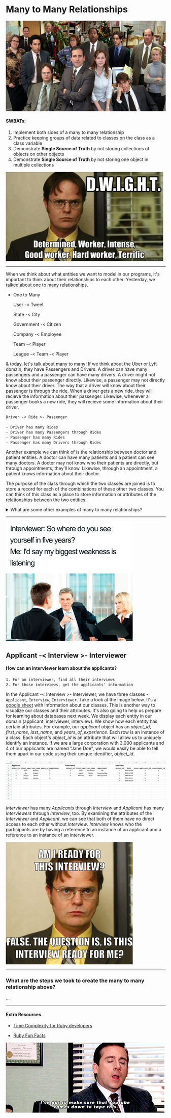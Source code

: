 # Many to Many Relationships

![alt text](pics/the-office-cast.jpg "temp")

#### SWBATs:
1. Implement both sides of a many to many relationship
2. Practice keeping groups of data related to classes on the class as a class variable
3. Demonstrate **Single Source of Truth** by not storing collections of objects on other objects
4. Demonstrate **Single Source of Truth** by not storing one object in multiple collections


![alt text](pics/dwights.png "temp")
______

When we think about what entities we want to model in our programs, it's important to think about their relationships to each other. Yesterday, we talked about one to many relationships. 

- One to Many

    User -< Tweet

    State -< City

    Government -< Citizen

    Company -< Employee

    Team -< Player

    League -< Team -< Player




& today, let's talk about many to many! If we think about the Uber or Lyft domain, they have Passengers and Drivers. A driver can have many passengers and a passenger can have many drivers. A driver might not know about their passenger directly. Likewise, a passenger may not directly know about their driver. The way that a driver will know about their passenger is through the ride. When a driver gets a new ride, they will recieve the information about their passenger. Likewise, whenever a passenger books a new ride, they will recieve some information about their driver.

    Driver -< Ride >- Passenger

    - Driver has many Rides
    - Driver has many Passengers through Rides
    - Passenger has many Rides
    - Passenger has many Drivers through Rides

Another example we can think of is the relationship between doctor and patient entities. A doctor can have many patients and a patient can see many doctors. A doctor may not know who their patients are directly, but through appointments, they'll know. Likewise, through an appointment, a patient knows information about their doctor.

The purpose of the class through which the two classes are joined is to store a record for each of the combinations of these other two classes. You can think of this class as a place to store information or attributes of the relationships between the two entities.
<p>
<details>
<summary> What are some other examples of many to many relationships?</summary>
<pre>
<ul>
<li>SocialMediaSite -< Account >- User</li>
<li>Student -< Enrollment >- Course </li>
<li>Applicant -< Interview >- Interviewer </li>
</ul>
</pre>
</details>
</p>

___

<!-- ![listening meme](pics/listening-meme.jpg) -->
<img src="pics/listening-meme.jpg" alt="drawing" width="400"/>


## Applicant -< Interview >- Interviewer

#### How can an interviewer learn about the applicants?
    1. For an interviewer, find all their interviews
    2. For those interviews, get the applicants' information

In the Applicant -< Interview >- Interviewer, we have three classes - `Applicant`, `Interview`, `Interviewer`. Take a look at the image below. It's a [google sheet](sheets.new) with information about our classes. This is another way to visualize our classes and their attributes. It's also going to help us prepare for learning about databases next week. We display each entity in our domain (applicant, interviewer, interview). We show how each  entity has certain attributes. For example, our *applicant* object has an *object_id*, *first_name*, *last_name*, and *years_of_experience*. Each row is an instance of a class. Each object's *object_id* is an attribute that will allow us to uniquely identify an instance. If we are a large corporation with 3,000 applicants and 4 of our applicants are named "Jane Doe", we would easily be able to tell them apart in our code using their unique identifier, *object_id*.


![alt text](pics/excel-pseudo-db.png "temp")


*Interviewer* has many *Applicants* through  *Interview* and *Applicant* has many *Interviewers* through *Interview*, too. By examining the attributes of the *Interviewer* and *Applicant*, we can see that both of them have no direct access to each other without *Interview*. *Interview* knows who the participants are by having a reference to an instance of an applicant and a reference to an instance of an interviewer.

<!-- ![Ready for this interview](pics/ready.jpg) -->
<img src="pics/ready.jpg" alt="drawing" width="400"/>

___

### What are the steps we took to create the many to many relationship above?

...


---- 
#### Extra Resources

* [Time Complexity for Ruby developers](https://www.rubyguides.com/2018/03/time-complexity-for-ruby-developers/)

* [Ruby Fun Facts](https://www.geeksforgeeks.org/interesting-facts-about-ruby-programming-language/)


![youtube](pics/source.gif)

